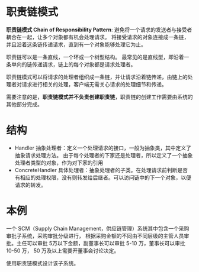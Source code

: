 # 职责链模式

**职责链模式 Chain of Responsibility Pattern**: 避免将一个请求的发送者与接受者耦合在一起，让多个对象都有机会处理请求。
将接受请求的对象连接成一条链，并且沿着这条链传递请求，直到有一个对象能够处理它为止。

职责链可以是一条直线，一个环或一个树型结构。
最常见的是直线型，即沿着一条单向的链传递请求，链上的每个对象都是请求处理者。

职责链模式可以将请求的处理者组织成一条链，并让请求沿着链传递，由链上的处理者对请求进行相关的处理，客户端无需关心请求的处理细节和传递。

需要注意的是，**职责链模式并不负责创建职责链**，职责链的创建工作需要由系统的其他部分完成。

# 结构

- Handler 抽象处理者：定义一个处理请求的接口，一般为抽象类，其中定义了抽象请求处理方法。
  由于每个处理者的下家还是处理者，所以定义了一个抽象处理者类型的对象，作为对下家的引用
- ConcreteHandler 具体处理者：抽象处理者的子类。在处理请求前判断是否有相应的处理权限，没有则转发给后继者。可以访问链中的下一个对象，以便请求的转发。

# 本例

一个 SCM（Supply Chain Management，供应链管理）系统其中包含一个采购审批子系统，采购审批分级进行，
根据采购金额的不同由不同层级的主管人员审批。主任可以审批 5万以下金额，副董事长可以审批 5-10 万，董事长可以审批 10-50 万，
50 万及以上需要开董事会讨论决定。

使用职责链模式设计该子系统。

